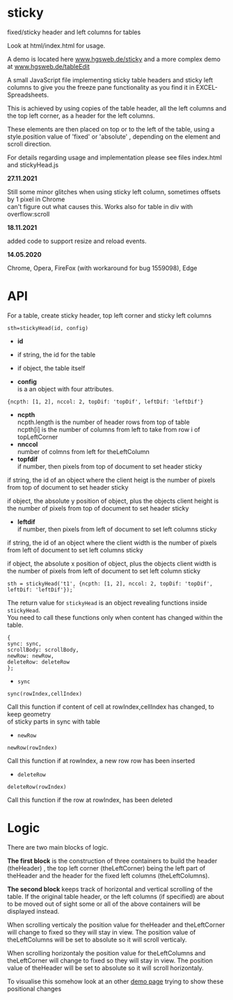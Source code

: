 sticky
=======

fixed/sticky header and left columns for tables

Look at html/index.html  for usage.

A demo is located here <a href='https://www.hgsweb.de/sticky/index.html'>www.hgsweb.de/sticky</a>
and a more complex demo at
<a href='https://www.hgsweb.de/tableEdit/index.html'>www.hgsweb.de/tableEdit</a>


A small JavaScript file implementing sticky table headers and 
sticky left columns to give you the freeze pane functionality 
as you find it in EXCEL-Spreadsheets.

This is achieved by using copies of the table header, all the left columns and
the top left corner, as a header for the left columns.

These elements are then placed on top or to the left of the table, using a style.position
value of 'fixed' or 'absolute' , depending on the element and scroll direction.

For details regarding usage and implementation please see 
files index.html and stickyHead.js 

**27.11.2021**

Still some minor glitches when using sticky left column, sometimes offsets by 1 pixel in Chrome  
can't figure out what causes this.
Works also for table in div with overflow:scroll

**18.11.2021**

added code to support resize and reload events.

**14.05.2020**

Chrome, Opera, FireFox (with workaround for bug 1559098), Edge

API
===
For a table, create sticky header, top left corner and sticky left columns

```
sth=stickyHead(id, config)
```

- **id**    
- if string, the id for the table  
- if object, the table itself  

- **config**  
is a an object with four attributes.
```
{ncpth: [1, 2], nccol: 2, topDif: 'topDif', leftDif: 'leftDif'}
```
- **ncpth**  
ncpth.length is the number of header rows from top of table  
ncpth[i] is the number of columns from left to take from row i of topLeftCorner  
- **nnccol**  
number of colmns from left for theLeftColumn  
- **topfdif**  
if number, then pixels from top of document to set header sticky  

if string, the id of an object where the client heigt is the number of  pixels from top of document to set header sticky  

if object, the absolute y position of object, plus the objects client height is the number of  pixels from top of document to set header sticky  
- **leftdif**  
if number, then pixels from left of document to set left columns  sticky  

if string, the id of an object where the client width is the number of  pixels from left of document to set left columns sticky  

if object, the absolute x position of object, plus the objects client width is the number of pixels from left of 
document to set left column sticky  

```
sth = stickyHead('t1', {ncpth: [1, 2], nccol: 2, topDif: 'topDif', leftDif: 'leftDif'});`
```
The return value for `stickyHead` is an object revealing functions inside `stickyHead`.  
You need to call these functions only when content has changed within the table.
```
{
sync: sync,
scrollBody: scrollBody,
newRow: newRow,
deleteRow: deleteRow
};
```

- `sync`
```
sync(rowIndex,cellIndex)
```
Call this function if content of cell at rowIndex,cellIndex has changed, to keep geometry  
of sticky parts in sync with table

- `newRow`
```
newRow(rowIndex)
```
Call this function if at rowIndex, a new row row has been inserted


- `deleteRow`
```
deleteRow(rowIndex)
```
Call this function if the row at rowIndex, has been deleted




Logic
=====

There are two main blocks of logic.

<b>The first block</b> is the construction of three containers to build
the header (theHeader) , the top left corner (theLeftCorner) being the left part of theHeader 
and the header for the fixed left columns (theLeftColumns).

<b>The second block</b> keeps track of horizontal and vertical scrolling of the table.
If the original table header, or the left columns (if specified) are about to be moved
out of sight some or all of the above containers will be displayed instead.

When scrolling verticaly the position value for theHeader and theLeftCorner will change to fixed 
so they will stay in view. The position value of theLeftColumns will be set to absolute so it will scroll verticaly. 

When scrolling horizontaly the position value for theLeftColumns and theLeftCorner will change to fixed so 
they will stay in view. The position value of theHeader will be set to absolute so it will scroll horizontaly. 

To visualise this somehow look at an other <a href='http://hgsweb.de/floater/html/demo.html'> demo page</a> trying to show these positional changes

